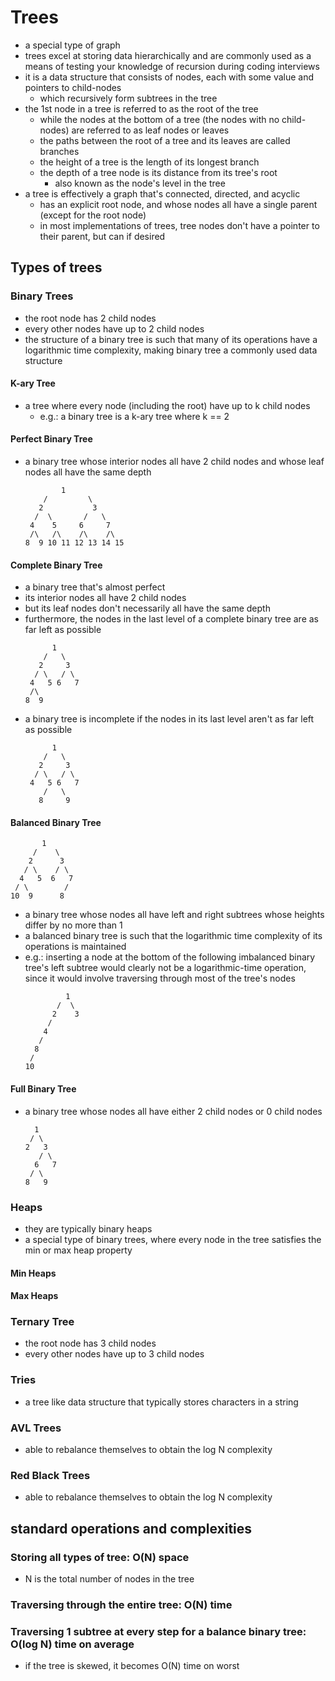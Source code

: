 # Trees
- a special type of graph
- trees excel at storing data hierarchically and are commonly used as a means of testing your knowledge of recursion during coding interviews
- it is a data structure that consists of nodes, each with some value and pointers to child-nodes
  - which recursively form subtrees in the tree
- the 1st node in a tree is referred to as the root of the tree
  - while the nodes at the bottom of a tree (the nodes with no child-nodes) are referred to as leaf nodes or leaves
  - the paths between the root of a tree and its leaves are called branches
  - the height of a tree is the length of its longest branch
  - the depth of a tree node is its distance from its tree's root
    - also known as the node's level in the tree
- a tree is effectively a graph that's connected, directed, and acyclic
  - has an explicit root node, and whose nodes all have a single parent (except for the root node)
  - in most implementations of trees, tree nodes don't have a pointer to their parent, but can if desired
## Types of trees
### Binary Trees
- the root node has 2 child nodes
- every other nodes have up to 2 child nodes
- the structure of a binary tree is such that many of its operations have a logarithmic time complexity, making binary tree a commonly used data structure
#### K-ary Tree
- a tree where every node (including the root) have up to k child nodes
  - e.g.: a binary tree is a k-ary tree where k == 2
#### Perfect Binary Tree
- a binary tree whose interior nodes all have 2 child nodes and whose leaf nodes all have the same depth
    ```
            1
        /         \
       2           3
      /  \       /   \
     4    5     6     7
     /\   /\    /\    /\
    8  9 10 11 12 13 14 15
    ```
#### Complete Binary Tree
- a binary tree that's almost perfect
- its interior nodes all have 2 child nodes
- but its leaf nodes don't necessarily all have the same depth
- furthermore, the nodes in the last level of a complete binary tree are as far left as possible
    ```
          1
        /   \
       2     3
      / \   / \
     4   5 6   7
     /\
    8  9
    ```
- a binary tree is incomplete if the nodes in its last level aren't as far left as possible
    ```
          1
        /   \
       2     3
      / \   / \
     4   5 6   7
        /   \
       8     9
    ```
#### Balanced Binary Tree
```
       1
     /    \
    2      3
   / \    / \
  4   5  6   7
 / \        /
10  9      8
```
- a binary tree whose nodes all have left and right subtrees whose heights differ by no more than 1
- a balanced binary tree is such that the logarithmic time complexity of its operations is maintained
- e.g.: inserting a node at the bottom of the following imbalanced binary tree's left subtree would clearly not be a logarithmic-time operation, since it would involve traversing through most of the tree's nodes
    ```
             1
           /  \
          2    3
         /
        4
       /
      8
     /
    10
    ```
#### Full Binary Tree
- a binary tree whose nodes all have either 2 child nodes or 0 child nodes
    ```
      1
     / \
    2   3
       / \
      6   7
     / \
    8   9
    ```
### Heaps
- they are typically binary heaps
- a special type of binary trees, where every node in the tree satisfies the min or max heap property
#### Min Heaps
#### Max Heaps
### Ternary Tree
- the root node has 3 child nodes
- every other nodes have up to 3 child nodes
### Tries
- a tree like data structure that typically stores characters in a string
### AVL Trees
- able to rebalance themselves to obtain the log N complexity
### Red Black Trees
- able to rebalance themselves to obtain the log N complexity
## standard operations and complexities
### Storing all types of tree: O(N) space
- N is the total number of nodes in the tree
### Traversing through the entire tree: O(N) time
### Traversing 1 subtree at every step for a balance binary tree: O(log N) time on average
- if the tree is skewed, it becomes O(N) time on worst
